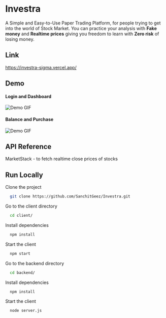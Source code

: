 
# Investra

A Simple and Easy-to-Use Paper Trading Platform, for people trying to get into the world of Stock Market. You can practice your analysis with **Fake money** and **Realtime prices** giving you freedom to learn with **Zero risk** of losing money.

## Link
https://investra-sigma.vercel.app/
## Demo

####  Login and Dashboard
![Demo GIF](https://github.com/SanchitGeez/Investra/blob/main/client/public/login.gif)

####  Balance and Purchase
![Demo GIF](https://github.com/SanchitGeez/Investra/blob/main/client/public/buy.gif)

    
## API Reference

MarketStack - to fetch realtime close prices of stocks

## Run Locally
Clone the project

```bash
  git clone https://github.com/SanchitGeez/Investra.git
```

Go to the client directory

```bash
  cd client/
```

Install dependencies

```bash
  npm install
```

Start the client

```bash
  npm start
```
Go to the backend directory

```bash
  cd backend/
```

Install dependencies

```bash
  npm install
```

Start the client

```bash
  node server.js
```
